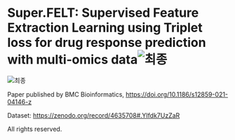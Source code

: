 # Super.FELT: Supervised Feature Extraction Learning using Triplet loss for drug response prediction with multi‑omics data![최종](https://user-images.githubusercontent.com/31497898/116222665-c3119680-a789-11eb-9f7d-28710c6d2e7a.jpg)
![최종](https://user-images.githubusercontent.com/31497898/116222698-c86ee100-a789-11eb-8462-a08181c34588.jpg)

Paper published by BMC Bioinformatics, https://doi.org/10.1186/s12859-021-04146-z

Dataset: https://zenodo.org/record/4635708#.YIfdk7UzZaR

All rights reserved.
